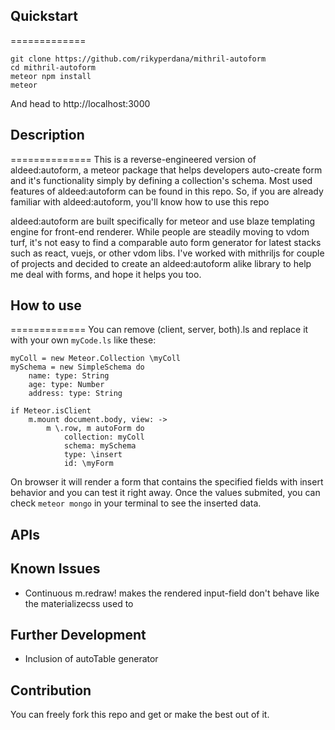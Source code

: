 
## Quickstart
=============
```
git clone https://github.com/rikyperdana/mithril-autoform
cd mithril-autoform
meteor npm install
meteor
```
And head to http://localhost:3000

## Description
==============
This is a reverse-engineered version of aldeed:autoform, a meteor package that helps developers auto-create
form and it's functionality simply by defining a collection's schema. Most used features of aldeed:autoform
can be found in this repo. So, if you are already familiar with aldeed:autoform, you'll know how to use this repo


aldeed:autoform are built specifically for meteor and use blaze templating engine for front-end renderer. While
people are steadily moving to vdom turf, it's not easy to find a comparable auto form generator for latest
stacks such as react, vuejs, or other vdom libs. I've worked with mithriljs for couple of projects and decided
to create an aldeed:autoform alike library to help me deal with forms, and hope it helps you too.

## How to use
=============
You can remove (client, server, both).ls and replace it with your own `myCode.ls` like these:
```
myColl = new Meteor.Collection \myColl
mySchema = new SimpleSchema do
	name: type: String
	age: type: Number
	address: type: String

if Meteor.isClient
	m.mount document.body, view: ->
		m \.row, m autoForm do
			collection: myColl
			schema: mySchema
			type: \insert
			id: \myForm
```
On browser it will render a form that contains the specified fields with insert behavior and you can test it
right away. Once the values submited, you can check `meteor mongo` in your terminal to see the inserted data.

## APIs

## Known Issues
* Continuous m.redraw! makes the rendered input-field don't behave like the materializecss used to

## Further Development
* Inclusion of autoTable generator

## Contribution
You can freely fork this repo and get or make the best out of it.
